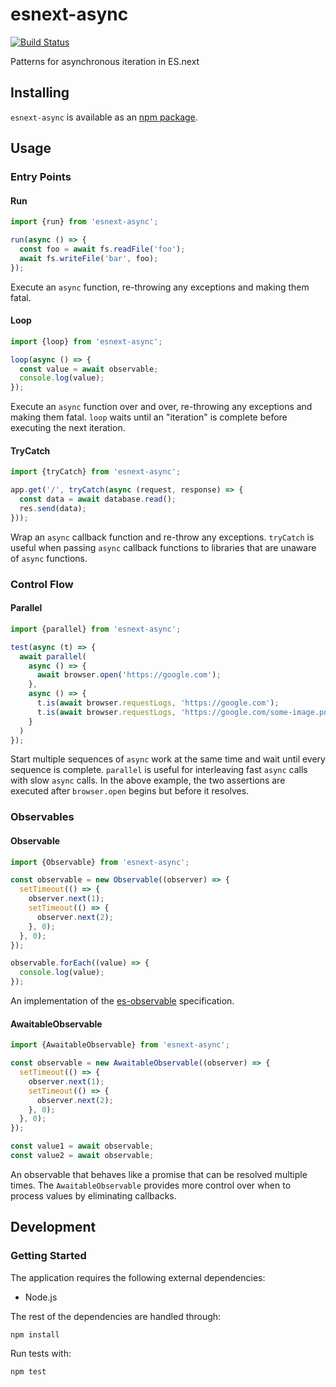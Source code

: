 # esnext-async
[![Build Status](https://travis-ci.org/vinsonchuong/esnext-async.svg?branch=master)](https://travis-ci.org/vinsonchuong/esnext-async)

Patterns for asynchronous iteration in ES.next

## Installing
`esnext-async` is available as an
[npm package](https://www.npmjs.com/package/esnext-async).

## Usage

### Entry Points

#### Run
```js
import {run} from 'esnext-async';

run(async () => {
  const foo = await fs.readFile('foo');
  await fs.writeFile('bar', foo);
});
```

Execute an `async` function, re-throwing any exceptions and making them fatal.

#### Loop
```js
import {loop} from 'esnext-async';

loop(async () => {
  const value = await observable;
  console.log(value);
});
```

Execute an `async` function over and over, re-throwing any exceptions and
making them fatal. `loop` waits until an "iteration" is complete before
executing the next iteration.

#### TryCatch
```js
import {tryCatch} from 'esnext-async';

app.get('/', tryCatch(async (request, response) => {
  const data = await database.read();
  res.send(data);
}));
```

Wrap an `async` callback function and re-throw any exceptions. `tryCatch` is
useful when passing `async` callback functions to libraries that are unaware
of `async` functions.

### Control Flow

#### Parallel
```js
import {parallel} from 'esnext-async';

test(async (t) => {
  await parallel(
    async () => {
      await browser.open('https://google.com');
    },
    async () => {
      t.is(await browser.requestLogs, 'https://google.com');
      t.is(await browser.requestLogs, 'https://google.com/some-image.png');
    }
  )
});
```

Start multiple sequences of `async` work at the same time and wait until every
sequence is complete. `parallel` is useful for interleaving fast `async` calls
with slow `async` calls. In the above example, the two assertions are executed
after `browser.open` begins but before it resolves.

### Observables

#### Observable
```js
import {Observable} from 'esnext-async';

const observable = new Observable((observer) => {
  setTimeout(() => {
    observer.next(1);
    setTimeout(() => {
      observer.next(2);
    }, 0);
  }, 0);
});

observable.forEach((value) => {
  console.log(value);
});
```

An implementation of the
[es-observable](https://github.com/zenparsing/es-observable) specification.

#### AwaitableObservable
```js
import {AwaitableObservable} from 'esnext-async';

const observable = new AwaitableObservable((observer) => {
  setTimeout(() => {
    observer.next(1);
    setTimeout(() => {
      observer.next(2);
    }, 0);
  }, 0);
});

const value1 = await observable;
const value2 = await observable;
```

An observable that behaves like a promise that can be resolved multiple times.
The `AwaitableObservable` provides more control over when to process values by
eliminating callbacks.

## Development
### Getting Started
The application requires the following external dependencies:
* Node.js

The rest of the dependencies are handled through:
```bash
npm install
```

Run tests with:
```bash
npm test
```
